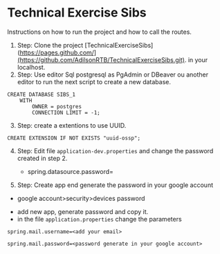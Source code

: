 # Technical Exercise Sibs

Instructions on how to run the project and how to call the routes.

1. Step: Clone the project [TechnicalExerciseSibs](https://pages.github.com/](https://github.com/AdilsonRTB/TechnicalExerciseSibs.git). in your localhost.
2. Step: Use editor Sql postgresql as PgAdmin or DBeaver ou another editor to run the next script to create a new database.
```
CREATE DATABASE SIBS_1
	WITH 
		OWNER = postgres
		CONNECTION LIMIT = -1;
 ```  
3. Step: create a extentions to use UUID.
```
CREATE EXTENSION IF NOT EXISTS "uuid-ossp";
```

4. Step: Edit file `application-dev.properties` and change the password created in step 2.
	
	* spring.datasource.password=<password database>
	
5. Step: Create app end generate the password in your google account 
	
- google account>security>devices password
	
* add new app, generate password and copy it.
* in the file `application.properties` change the parameters
	
`spring.mail.username=<add your email>`
	
`spring.mail.password=<password generate in your google account>`
	
